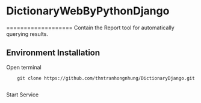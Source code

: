 # DictionaryWebByPythonDjango
===================
Contain the Report tool for automatically querying results.

Environment Installation 
-------------------
Open terminal
```
    git clone https://github.com/thntranhongnhung/DictionaryDjango.git
    
```
Start Service